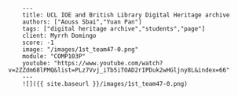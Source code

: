 
        ---
        title: UCL IOE and British Library Digital Heritage archive
        authors: ["Aouss Sbai","Yuan Pan"]
        tags: ["digital heritage archive","students","page"]
        client: Myrrh Domingo
        score: -1
        image: "/images/1st_team47-0.png"
        module: "COMP103P"
        youtube: "https://www.youtube.com/watch?v=2ZZdm68lPMQ&list=PLz7Vvj_iTb5iTOAD2rIPDuk2wHGljny8L&index=66"
        ---
        ![]({{ site.baseurl }}/images/1st_team47-0.png)